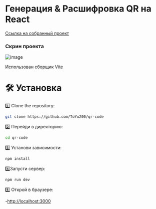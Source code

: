# Генерация & Расшифровка QR на React
[Ссылка на собранный проект](https://toyu200.github.io/qr-code/)

### Скрин проекта
![image](https://github.com/user-attachments/assets/1580f9b8-c636-45e2-8c2e-a0e9cd74087e)

Использован сборщик Vite

# 🛠️ Установка 
1️⃣ Clone the repository:
 ```bash
git clone https://github.com/ToYu200/qr-code
```

2️⃣ Перейди в директорию:

```bash
cd qr-code
```

3️⃣ Установи зависимости:

```bash
npm install
```

4️⃣Запусти сервер:

```bash
npm run dev
```

5️⃣ Открой в браузере:

-[http://localhost:3000](http://localhost:3000)



